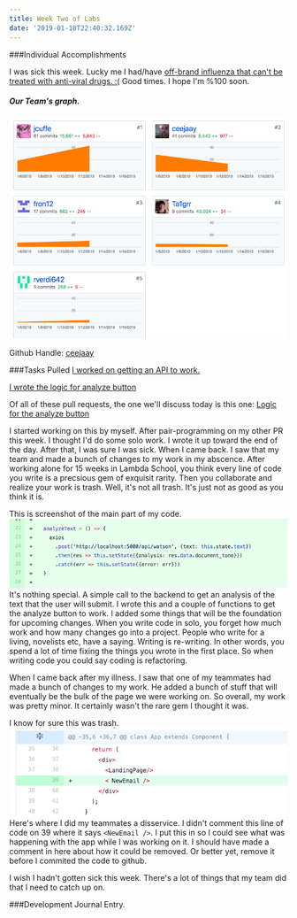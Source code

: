 ```yaml
---
title: Week Two of Labs
date: '2019-01-18T22:40:32.169Z'
---
```




###Individual Accomplishments

I was sick this week. Lucky me I had/have [off-brand influenza that can't be treated with anti-viral drugs. :(](https://www.cdc.gov/parainfluenza/index.html) Good times. I hope I'm %100 soon. 

##### Our Team's graph.
![Team Graph](graph_image.png)

Github Handle: [ceejaay](https://github.com/ceejaay)

###Tasks Pulled 
[I worked on getting an API to work.](https://github.com/Lambda-School-Labs/dont-send-that-email/pull/28)

[I wrote the logic for analyze button](https://github.com/Lambda-School-Labs/dont-send-that-email/pull/30)


Of all of these pull requests, the one we'll discuss today is this one:
[Logic for the analyze button](https://github.com/Lambda-School-Labs/dont-send-that-email/pull/30)

I started working on this by myself. After pair-programming on my other PR this week. I thought I'd do some solo work. I wrote it up toward the end of the day. After that, I was sure I was sick. When I came back. I saw that my team and made a bunch of changes to my work in my abscence. After working alone for 15 weeks in Lambda School, you think every line of code you write is a precsious gem of exquisit rarity. Then you collaborate and realize your work is trash. Well, it's not all trash. It's just not as good as you think it is.

This is screenshot of the main part of my code.
![The AJAX call](axios.png)
It's nothing special. A simple call to the backend to get an analysis of the text that the user will submit. I wrote this and a couple of functions to get the analyze button to work. I added some things that will be the foundation for upcoming changes. When you write code in solo, you forget how much work and how many changes go into a project. People who write for a living, novelists etc, have a saying. Writing is re-writing. In other words, you spend a lot of time fixing the things you wrote in the first place. So when writing code you could say coding is refactoring.

When I came back after my illness. I saw that one of my teammates had made a bunch of changes to my work. He added a bunch of stuff that will eventually be the bulk of the page we were working on. So overall, my work was pretty minor. It certainly wasn't the rare gem I thought it was. 

I know for sure this was trash.
![useless line](useless.png)
Here's where I did my teammates a disservice. I didn't comment this line of code on 39 where it says `<NewEmail />`. I put this in so I could see what was happening with the app while I was working on it. I should have made a comment in here about how it could be removed. Or better yet, remove it before I commited the code to github.

I wish I hadn't gotten sick this week. There's a lot of things that my team did that I need to catch up on. 

###Development Journal Entry.

